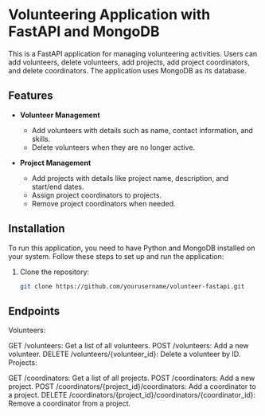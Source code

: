 # Volunteering Application with FastAPI and MongoDB

This is a FastAPI application for managing volunteering activities. Users can add volunteers, delete volunteers, add projects, add project coordinators, and delete coordinators. The application uses MongoDB as its database.

## Features

- **Volunteer Management**
  - Add volunteers with details such as name, contact information, and skills.
  - Delete volunteers when they are no longer active.

- **Project Management**
  - Add projects with details like project name, description, and start/end dates.
  - Assign project coordinators to projects.
  - Remove project coordinators when needed.

## Installation

To run this application, you need to have Python and MongoDB installed on your system. Follow these steps to set up and run the application:

1. Clone the repository:
   ```bash
   git clone https://github.com/yourusername/volunteer-fastapi.git


## Endpoints
Volunteers:

GET /volunteers: Get a list of all volunteers.
POST /volunteers: Add a new volunteer.
DELETE /volunteers/{volunteer_id}: Delete a volunteer by ID.
Projects:

GET /coordinators: Get a list of all projects.
POST /coordinators: Add a new project.
POST /coordinators/{project_id}/coordinators: Add a coordinator to a project.
DELETE /coordinators/{project_id}/coordinators/{coordinator_id}: Remove a coordinator from a project.

